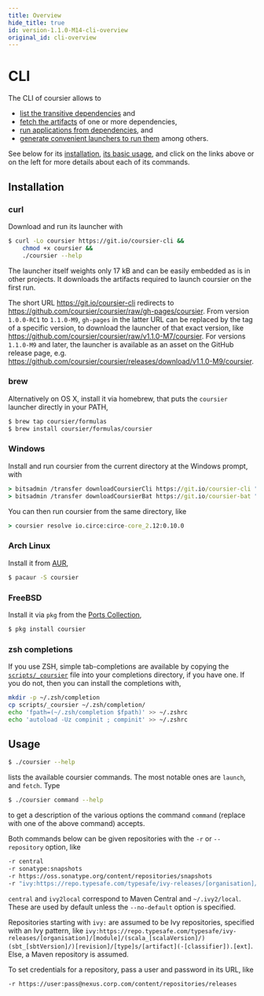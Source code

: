 ```yaml
---
title: Overview
hide_title: true
id: version-1.1.0-M14-cli-overview
original_id: cli-overview
---
```


# CLI

The CLI of coursier allows to
- [list the transitive dependencies](cli-resolve.md) and
- [fetch the artifacts](cli-fetch.md) of one or more dependencies,
- [run applications from dependencies](cli-launch.md), and
- [generate convenient launchers to run them](cli-bootstrap.md)
  among others.

See below for its [installation](#installation), [its basic usage](#usage),
and click on the links above or on the left for more details about each of
its commands.

## Installation

### curl

Download and run its launcher with

```bash
$ curl -Lo coursier https://git.io/coursier-cli &&
    chmod +x coursier &&
    ./coursier --help
```

The launcher itself weights only 17 kB and can be easily embedded as is in other projects.
It downloads the artifacts required to launch coursier on the first run.

The short URL <https://git.io/coursier-cli> redirects to
<https://github.com/coursier/coursier/raw/gh-pages/coursier>.
From version `1.0.0-RC1` to `1.1.0-M9`, `gh-pages` in the latter URL can be replaced by the
tag of a specific version, to download the launcher of that exact version, like
<https://github.com/coursier/coursier/raw/v1.1.0-M7/coursier>. For versions `1.1.0-M9` and later,
the launcher is available as an asset on the GitHub release page, e.g.
<https://github.com/coursier/coursier/releases/download/v1.1.0-M9/coursier>.

### brew

Alternatively on OS X, install it via homebrew, that puts the `coursier` launcher directly in your PATH,

```bash
$ brew tap coursier/formulas
$ brew install coursier/formulas/coursier
```

### Windows

Install and run coursier from the current directory at the Windows prompt, with

```bat
> bitsadmin /transfer downloadCoursierCli https://git.io/coursier-cli "%cd%\coursier"
> bitsadmin /transfer downloadCoursierBat https://git.io/coursier-bat "%cd%\coursier.bat"
```

You can then run coursier from the same directory, like

```bat
> coursier resolve io.circe:circe-core_2.12:0.10.0
```

### Arch Linux

Install it from [AUR](https://aur.archlinux.org/packages/coursier/),

```bash
$ pacaur -S coursier
```

### FreeBSD

Install it via `pkg` from the [Ports Collection](https://www.freshports.org/devel/coursier/),

```bash
$ pkg install coursier
```

### zsh completions

If you use ZSH, simple tab-completions are available by copying the
[`scripts/_coursier`](https://raw.githubusercontent.com/coursier/coursier/master/scripts/_coursier)
file into your completions directory, if you have one. If
you do not, then you can install the completions with,

```bash
mkdir -p ~/.zsh/completion
cp scripts/_coursier ~/.zsh/completion/
echo 'fpath=(~/.zsh/completion $fpath)' >> ~/.zshrc
echo 'autoload -Uz compinit ; compinit' >> ~/.zshrc
```

## Usage

```bash
$ ./coursier --help
```

lists the available coursier commands. The most notable ones are `launch`, and `fetch`. Type

```bash
$ ./coursier command --help
```

to get a description of the various options the command `command` (replace with one
of the above command) accepts.

Both commands below can be given repositories with the `-r` or `--repository` option, like

```bash
-r central
-r sonatype:snapshots
-r https://oss.sonatype.org/content/repositories/snapshots
-r "ivy:https://repo.typesafe.com/typesafe/ivy-releases/[organisation]/[module]/(scala_[scalaVersion]/)(sbt_[sbtVersion]/)[revision]/[type]s/[artifact](-[classifier]).[ext]"
```

`central` and `ivy2local` correspond to Maven Central and `~/.ivy2/local`. These are used by default
unless the `--no-default` option is specified.

Repositories starting with `ivy:` are assumed to be Ivy repositories, specified with an Ivy pattern, like `ivy:https://repo.typesafe.com/typesafe/ivy-releases/[organisation]/[module]/(scala_[scalaVersion]/)(sbt_[sbtVersion]/)[revision]/[type]s/[artifact](-[classifier]).[ext]`.
Else, a Maven repository is assumed.

To set credentials for a repository, pass a user and password in its URL, like

```bash
-r https://user:pass@nexus.corp.com/content/repositories/releases
```

